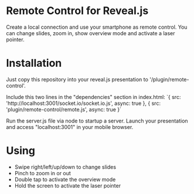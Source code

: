 Remote Control for Reveal.js
=====================================

Create a local connection and use your smartphone as remote control. You can change slides, zoom in, show overview mode and activate a laser pointer.

Installation
=======
Just copy this repository into your reveal.js presentation to '/plugin/remote-control'.

Include this two lines in the "dependencies" section in index.html:
`{ src: 'http://localhost:3001/socket.io/socket.io.js', async: true },
{ src: 'plugin/remote-control/remote.js', async: true }´

Run the server.js file via node to startup a server. Launch your presentation and access "localhost:3001" in your mobile browser.

Using
=======
- Swipe right/left/up/down to change slides
- Pinch to zoom in or out
- Double tap to activate the overview mode
- Hold the screen to activate the laser pointer
